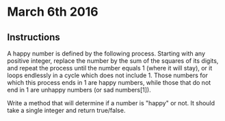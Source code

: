 # March 6th 2016

## Instructions
A happy number is defined by the following process. Starting with any positive integer, replace the number by the sum of the squares of its digits, and repeat the process until the number equals 1 (where it will stay), or it loops endlessly in a cycle which does not include 1. Those numbers for which this process ends in 1 are happy numbers, while those that do not end in 1 are unhappy numbers (or sad numbers[1]).

Write a method that will determine if a number is "happy" or not. It should take a single integer and return true/false.
